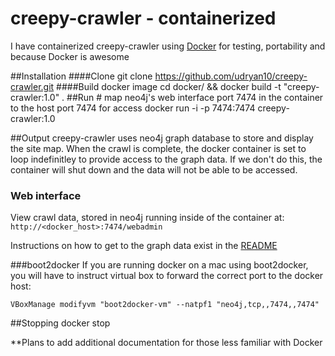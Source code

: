 creepy-crawler - containerized
==============

I have containerized creepy-crawler using [Docker](http://docker.io) for testing, portability and because Docker is awesome


##Installation
####Clone
    git clone https://github.com/udryan10/creepy-crawler.git
####Build docker image
    cd docker/ && docker build -t "creepy-crawler:1.0" .
##Run
    # map neo4j's web interface port 7474 in the container to the host port 7474 for access
    docker run -i -p 7474:7474 creepy-crawler:1.0

##Output
creepy-crawler uses neo4j graph database to store and display the site map. When the crawl is complete, the docker container is set to loop indefinitley to provide access to the graph data. If we don't do this, the container will shut down and the data will not be able to be accessed.

### Web interface
View crawl data, stored in neo4j running inside of the container at: <code>http://\<docker_host\>:7474/webadmin</code>

Instructions on how to get to the graph data exist in the [README](https://github.com/udryan10/creepy-crawler#web-interface)

###boot2docker
If you are running docker on a mac using boot2docker, you will have to instruct virtual box to forward the correct port to the docker host:
    
    VBoxManage modifyvm "boot2docker-vm" --natpf1 "neo4j,tcp,,7474,,7474"

##Stopping
    docker stop <container id>

**Plans to add additional documentation for those less familiar with Docker
